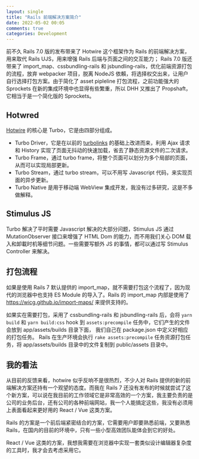 ```yaml
---
layout: single
title: "Rails 前端解决方案简介"
date: 2022-05-02 00:05
comments: true
categories: Development
---
```


前不久 Rails 7.0 版的发布带来了 Hotwire 这个框架作为 Rails 的前端解决方案，用来取代 Rails UJS，用来增强 Rails 后端与页面之间的交互能力； Rails 7.0 版还带来了 import_map、cssbundling-rails 和 jsbundling-rails，优化前端资源打包的流程，放弃 webpacker 项目，脱离 NodeJS 依賴，将选择权交出来，让用户自行选择打包方案。由于简化了 asset pipleline 打包流程，之前功能强大的 Sprockets 在新的集成环境中也显得有些繁重，所以 DHH 又推出了 Propshaft，它相当于是一个简化版的 Sprockets。

## Hotwred

[Hotwire](https://hotwired.dev/) 的核心是 Turbo，它是由四部分组成。

- Turbo Driver，它是在以前的 [turbolinks](https://github.com/turbolinks/turbolinks) 的基础上改进而来，利用 Ajax 请求和 History 实现了页面无抖动的快速加载，省去了静态资源文件的二次请求。
- Turbo Frame，通过 turbo frame，将整个页面可以划分为多个局部的页面，从而可以实现局部更新。
- Turbo Stream，通过 turbo stream，可以不用写 Javascript 代码，来实现页面的异步更新。
- Turbo Native 是用于移动端 WebView 集成开发，我没有过多研究，这是不多做解释。

## Stimulus JS

Turbo 解决了平时需要 Javascript 解决的大部分问题，Stimulus JS 通过 MutationObserver 接口来增强了 HTML Dom 的能力，而不用我们关心 DOM 载入和卸載时机等细节问题。一些需要写额外 JS 的事情，都可以通过写 Stimulus Controller 来解决。

## 打包流程

如果是使用 Rails 7 默认提供的 import_map，就不需要打包这个流程了，因为现代的浏览器中也支持 ES Module 的导入了。Rails 的 import_map 内部是使用了 https://wicg.github.io/import-maps/ 来提供支持的。

如果实在需要打包，采用了 cssbundling-rails 和 jsbundling-rails 后，会将 `yarn build` 和 `yarn build:css` hook 到 `assets:precompile` 任务中，它们产生的文件会放到 app/assets/builds 目录下面， 我们自己在 package.json 中定义好相应的打包任务。 Rails 在生产环境会执行 `rake assets:precompile` 任务资源打包任务，将 app/assets/builds 目录中的文件复制到 public/assets 目录中。

## 我的看法

从目前的反馈来看，hotwire 似乎反响不是很热烈，不少人对 Rails 提供的新的前端解决方案还持有一个观望的态度。而我在 Rails 7 还没有发布的时候就尝试了这个新方案，可以说在我目前的工作领域它是非常高效的一个方案，我主要负责的是公司的业务后台，还有公司的各种前端网站，我一个人能搞定这些，我没有必须用上表面看起来更好用的 React / Vue 这类方案。

Rails 的方案是一个前后端紧密结合的方案，它需要用户即要熟悉前端，又要熟悉 Rails，在国内的目前的环境中，只有一些小型高效团队能体会到它的好处。

React / Vue 这类的方案，我想我需要在浏览器中实现一套类似设计编辑器复杂度的工具时，我才会去考虑采用它。
